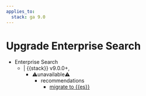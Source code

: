 ```yaml
---
applies_to:
  stack: ga 9.0
---
```


# Upgrade Enterprise Search

* Enterprise Search
  * | {{stack}} v9.0.0+,
    * ⚠️unavailable⚠️
      * recommendations
        * [migrate to {{es}}](https://www.elastic.co/guide/en/enterprise-search/8.19/upgrading-to-9-x.html)
